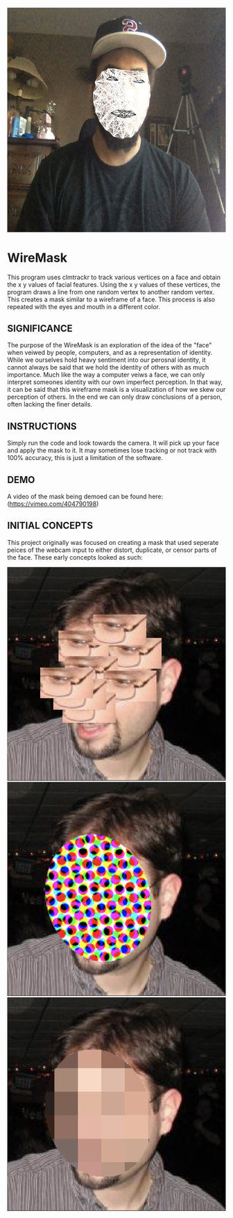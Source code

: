 ![A visual of the WireMask](https://github.com/gjonesdesign/WireMask/blob/master/screenshots/final.png)  

# WireMask
This program uses clmtrackr to track various vertices on a face and obtain the x y values of facial features. Using the x y values of these vertices, the program draws a line from one random vertex to another random vertex. This creates a mask similar to a wireframe of a face. This process is also repeated with the eyes and mouth in a different color. 

## SIGNIFICANCE
The purpose of the WireMask is an exploration of the idea of the "face" when veiwed by people, computers, and as a representation of identity. While we ourselves hold heavy sentiment into our perosnal identity, it cannot always be said that we hold the identity of others with as much importance. Much like the way a computer veiws a face, we can only interpret someones identity with our own imperfect perception. In that way, it can be said that this wireframe mask is a visualization of how we skew our perception of others. In the end we can only draw conclusions of a person, often lacking the finer details.

## INSTRUCTIONS  
Simply run the code and look towards the camera. It will pick up your face and apply the mask to it. It may sometimes lose tracking or not track with 100% accuracy, this is just a limitation of the software.

## DEMO
A video of the mask being demoed can be found here:
(https://vimeo.com/404790198)

## INITIAL CONCEPTS
This project originally was focused on creating a mask that used seperate peices of the webcam input to either distort, duplicate, or censor parts of the face. These early concepts looked as such:

![A visual of the initial mask concept](https://github.com/gjonesdesign/WireMask/blob/master/screenshots/concept1.png)
![A visual of the initial mask concept](https://github.com/gjonesdesign/WireMask/blob/master/screenshots/concept2.png)
![A visual of the initial mask concept](https://github.com/gjonesdesign/WireMask/blob/master/screenshots/concept3.png)

